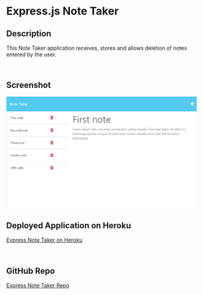 # Express.js Note Taker
## Description
This Note Taker application receives, stores and allows deletion of notes entered by the user.

<br>

## Screenshot
<img src='./public/assets/images/screenshot.png' width="650">

<br>

## Deployed Application on Heroku
[Express Note Taker on Heroku](#)

<br>

## GitHub Repo
[Express Note Taker Repo](https://github.com/whitneywishart/express-note-taker)